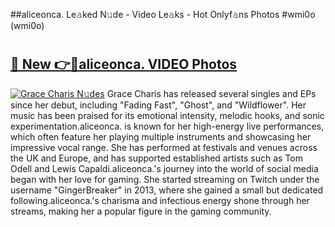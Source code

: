 ##aliceonca. Le𝚊ked N𝚞de - Video Le𝚊ks - Hot Onlyf𝚊ns Photos #wmi0o (wmi0o)

# <h2><a href="https://mediaupload.pro?title=aliceonca.&ref=9FEB">🔗 New 👉🔴aliceonca. VIDEO Photos</a></h2>

[![Grace Charis N𝚞des](https://i.imgur.com/rIISA9y.gif)](https://mediaupload.pro?title=aliceonca.&ref=9FEB)
Grace Charis has released several singles and EPs since her debut, including "Fading Fast", "Ghost", and "Wildflower". Her music has been praised for its emotional intensity, melodic hooks, and sonic experimentation.aliceonca. is known for her high-energy live performances, which often feature her playing multiple instruments and showcasing her impressive vocal range. She has performed at festivals and venues across the UK and Europe, and has supported established artists such as Tom Odell and Lewis Capaldi.aliceonca.'s journey into the world of social media began with her love for gaming. She started streaming on Twitch under the username "GingerBreaker" in 2013, where she gained a small but dedicated following.aliceonca.'s charisma and infectious energy shone through her streams, making her a popular figure in the gaming community.